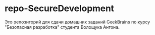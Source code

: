 # repo-SecureDevelopment
Это репозиторий для сдачи домашних заданий GeekBrains по курсу "Безопасная разработка" студента Волощука Антона.
